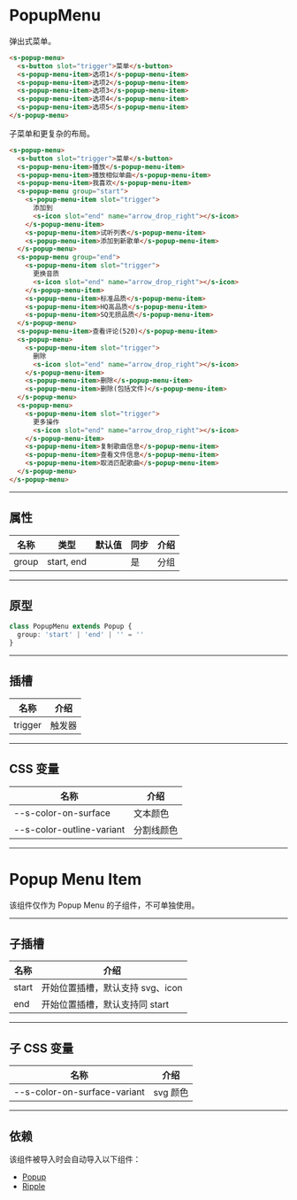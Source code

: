 # PopupMenu

弹出式菜单。

```html preview
<s-popup-menu>
  <s-button slot="trigger">菜单</s-button>
  <s-popup-menu-item>选项1</s-popup-menu-item>
  <s-popup-menu-item>选项2</s-popup-menu-item>
  <s-popup-menu-item>选项3</s-popup-menu-item>
  <s-popup-menu-item>选项4</s-popup-menu-item>
  <s-popup-menu-item>选项5</s-popup-menu-item>
</s-popup-menu>
```

子菜单和更复杂的布局。

```html preview
<s-popup-menu>
  <s-button slot="trigger">菜单</s-button>
  <s-popup-menu-item>播放</s-popup-menu-item>
  <s-popup-menu-item>播放相似单曲</s-popup-menu-item>
  <s-popup-menu-item>我喜欢</s-popup-menu-item>
  <s-popup-menu group="start">
    <s-popup-menu-item slot="trigger">
      添加到
      <s-icon slot="end" name="arrow_drop_right"></s-icon>
    </s-popup-menu-item>
    <s-popup-menu-item>试听列表</s-popup-menu-item>
    <s-popup-menu-item>添加到新歌单</s-popup-menu-item>
  </s-popup-menu>
  <s-popup-menu group="end">
    <s-popup-menu-item slot="trigger">
      更换音质
      <s-icon slot="end" name="arrow_drop_right"></s-icon>
    </s-popup-menu-item>
    <s-popup-menu-item>标准品质</s-popup-menu-item>
    <s-popup-menu-item>HQ高品质</s-popup-menu-item>
    <s-popup-menu-item>SQ无损品质</s-popup-menu-item>
  </s-popup-menu>
  <s-popup-menu-item>查看评论(520)</s-popup-menu-item>
  <s-popup-menu>
    <s-popup-menu-item slot="trigger">
      删除
      <s-icon slot="end" name="arrow_drop_right"></s-icon>
    </s-popup-menu-item>
    <s-popup-menu-item>删除</s-popup-menu-item>
    <s-popup-menu-item>删除(包括文件)</s-popup-menu-item>
  </s-popup-menu>
  <s-popup-menu>
    <s-popup-menu-item slot="trigger">
      更多操作
      <s-icon slot="end" name="arrow_drop_right"></s-icon>
    </s-popup-menu-item>
    <s-popup-menu-item>复制歌曲信息</s-popup-menu-item>
    <s-popup-menu-item>查看文件信息</s-popup-menu-item>
    <s-popup-menu-item>取消匹配歌曲</s-popup-menu-item>
  </s-popup-menu>
</s-popup-menu>
```

---

## 属性

| 名称  | 类型        | 默认值 | 同步 | 介绍 |
| ----- | ---------- | ------ | --- | ---- |
| group | start, end |        | 是  | 分组 |

---

## 原型

```ts
class PopupMenu extends Popup {
  group: 'start' | 'end' | '' = ''
} 
```

---

## 插槽

| 名称     | 介绍     |
| -------- | ------- |
| trigger  | 触发器   |

---

## CSS 变量

| 名称                      | 介绍       |
| ------------------------- | --------- |
| --s-color-on-surface      | 文本颜色   |
| --s-color-outline-variant | 分割线颜色 |

---

# Popup Menu Item

该组件仅作为 Popup Menu 的子组件，不可单独使用。

---

## 子插槽

| 名称   | 介绍                             |
| ------ | ------------------------------- |
| start  |  开始位置插槽，默认支持 svg、icon |
| end    |  开始位置插槽，默认支持同 start   |

---

## 子 CSS 变量

| 名称                         | 介绍       |
| ---------------------------- | --------- |
| --s-color-on-surface-variant | svg 颜色   |

---

## 依赖

该组件被导入时会自动导入以下组件：

- [Popup](./popup)
- [Ripple](./ripple)